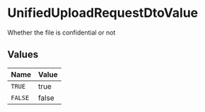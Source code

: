 # UnifiedUploadRequestDtoValue

Whether the file is confidential or not


## Values

| Name    | Value   |
| ------- | ------- |
| `TRUE`  | true    |
| `FALSE` | false   |